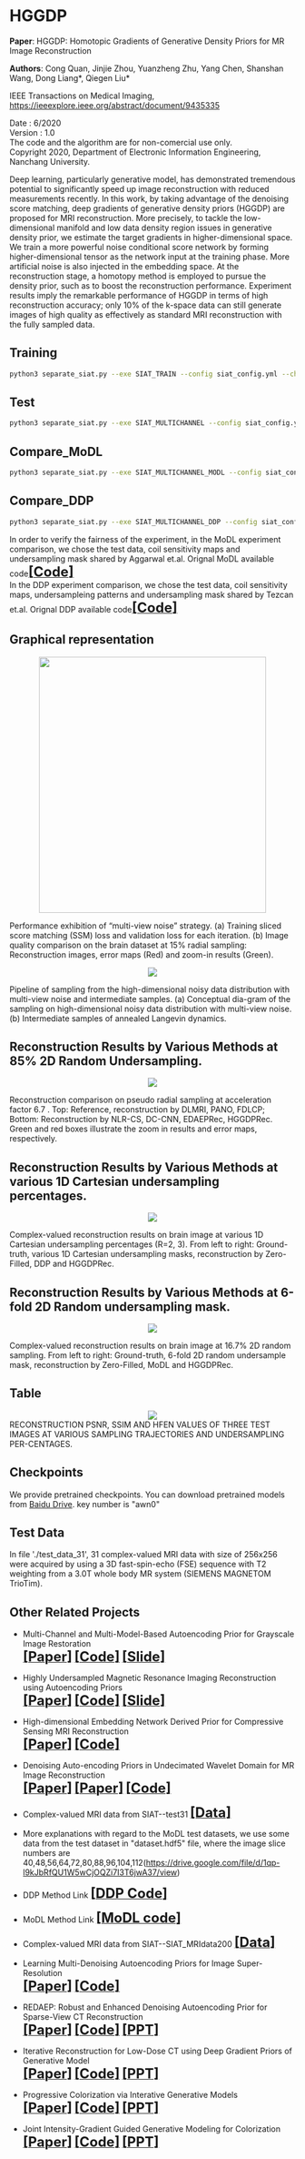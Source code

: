# HGGDP

**Paper**: HGGDP: Homotopic Gradients of Generative Density Priors for MR Image Reconstruction

**Authors**: Cong Quan, Jinjie Zhou, Yuanzheng Zhu, Yang Chen, Shanshan Wang, Dong Liang*, Qiegen Liu*   

IEEE Transactions on Medical Imaging, https://ieeexplore.ieee.org/abstract/document/9435335   

Date : 6/2020  
Version : 1.0  
The code and the algorithm are for non-comercial use only.  
Copyright 2020, Department of Electronic Information Engineering, Nanchang University.  

Deep learning, particularly generative model, has demonstrated tremendous potential to significantly speed up image reconstruction with reduced measurements recently. In this work, by taking advantage of the denoising score matching, deep gradients of generative density priors (HGGDP) are proposed for MRI reconstruction. More precisely, to tackle the low-dimensional manifold and low data density region issues in generative density prior, we estimate the target gradients in higher-dimensional space. We train a more powerful noise conditional score network by forming higher-dimensional tensor as the network input at the training phase. More artificial noise is also injected in the embedding space. At the reconstruction stage, a homotopy method is employed to pursue the density prior, such as to boost the reconstruction performance. Experiment results imply the remarkable performance of HGGDP in terms of high reconstruction accuracy; only 10% of the k-space data can still generate images of high quality as effectively as standard MRI reconstruction with the fully sampled data.

## Training
```bash
python3 separate_siat.py --exe SIAT_TRAIN --config siat_config.yml --checkpoint your save path
```

## Test
```bash
python3 separate_siat.py --exe SIAT_MULTICHANNEL --config siat_config.yml --model hggdp --test
```
## Compare_MoDL
```bash
python3 separate_siat.py --exe SIAT_MULTICHANNEL_MODL --config siat_config.yml --model hggdp --test
```
## Compare_DDP
```bash
python3 separate_siat.py --exe SIAT_MULTICHANNEL_DDP --config siat_config.yml --model hggdp --test
```
In order to verify the fairness of the experiment, in the MoDL experiment comparison, we chose the test data, coil sensitivity maps and undersampling mask shared by Aggarwal et.al. Orignal MoDL available code[<font size=5>**[Code]**</font>](https://github.com/hkaggarwal/modl)  
In the DDP experiment comparison, we chose the test data, coil sensitivity maps, undersampleing patterns and undersampling mask shared by Tezcan et.al. Orignal DDP available code[<font size=5>**[Code]**</font>](https://github.com/kctezcan/ddp_recon)  

## Graphical representation
 <div align="center"><img src="https://github.com/yqx7150/HGGDP/blob/master/hggdp_rec/sample/fig6.png" width = "400" height = "450">  </div>
 
Performance exhibition of “multi-view noise” strategy. (a) Training sliced score matching (SSM) loss and validation loss for each iteration. (b) Image quality comparison on the brain dataset at 15% radial sampling: Reconstruction images, error maps (Red) and zoom-in results (Green).

 <div align="center"><img src="https://github.com/yqx7150/HGGDP/blob/master/hggdp_rec/sample/fig7.png"> </div>

Pipeline of sampling from the high-dimensional noisy data distribution with multi-view noise and intermediate samples. (a) Conceptual dia-gram of the sampling on high-dimensional noisy data distribution with multi-view noise. (b) Intermediate samples of annealed Langevin dynamics.


## Reconstruction Results by Various Methods at 85% 2D Random Undersampling.
<div align="center"><img src="https://github.com/yqx7150/HGGDP/blob/master/hggdp_rec/sample/fig11.png"> </div>

Reconstruction comparison on pseudo radial sampling at acceleration factor 6.7 . Top: Reference, reconstruction by DLMRI, PANO, FDLCP; Bottom: Reconstruction by NLR-CS, DC-CNN, EDAEPRec, HGGDPRec. Green and red boxes illustrate the zoom in results and error maps, respectively.

## Reconstruction Results by Various Methods at various 1D Cartesian undersampling percentages.
<div align="center"><img src="https://github.com/yqx7150/HGGDP/blob/master/hggdp_rec/sample/compare_DDP.PNG"> </div>

Complex-valued reconstruction results on brain image at various 1D Cartesian undersampling percentages (R=2, 3). From left to right: Ground-truth, various 1D Cartesian undersampling masks, reconstruction by Zero-Filled, DDP and HGGDPRec.

## Reconstruction Results by Various Methods at 6-fold 2D Random undersampling mask.
<div align="center"><img src="https://github.com/yqx7150/HGGDP/blob/master/hggdp_rec/sample/Compare_MoDL.png"> </div>

Complex-valued reconstruction results on brain image at 16.7% 2D random sampling. From left to right: Ground-truth, 6-fold 2D random undersample mask, reconstruction by Zero-Filled, MoDL and HGGDPRec.

## Table
<div align="center"><img src="https://github.com/yqx7150/HGGDP/blob/master/hggdp_rec/sample/table1.png"> </div>
RECONSTRUCTION PSNR, SSIM AND HFEN VALUES OF THREE TEST IMAGES AT VARIOUS SAMPLING TRAJECTORIES AND UNDERSAMPLING PER-CENTAGES. 

## Checkpoints
We provide pretrained checkpoints. You can download pretrained models from [Baidu Drive](https://pan.baidu.com/s/1QIjU8kRUQ3i2pT6PvROlKQ). 
key number is "awn0" 

## Test Data
In file './test_data_31', 31 complex-valued MRI data with size of 256x256 were acquired by using a 3D fast-spin-echo (FSE) sequence with T2 weighting from a 3.0T whole body MR system (SIEMENS MAGNETOM TrioTim).

## Other Related Projects
  * Multi-Channel and Multi-Model-Based Autoencoding Prior for Grayscale Image Restoration  
[<font size=5>**[Paper]**</font>](https://ieeexplore.ieee.org/stamp/stamp.jsp?tp=&arnumber=8782831)  [<font size=5>**[Code]**</font>](https://github.com/yqx7150/MEDAEP)   [<font size=5>**[Slide]**</font>](https://github.com/yqx7150/EDAEPRec/tree/master/Slide)

  * Highly Undersampled Magnetic Resonance Imaging Reconstruction using Autoencoding Priors  
[<font size=5>**[Paper]**</font>](https://cardiacmr.hms.harvard.edu/files/cardiacmr/files/liu2019.pdf)  [<font size=5>**[Code]**</font>](https://github.com/yqx7150/EDAEPRec)   [<font size=5>**[Slide]**</font>](https://github.com/yqx7150/EDAEPRec/tree/master/Slide)

  * High-dimensional Embedding Network Derived Prior for Compressive Sensing MRI Reconstruction  
 [<font size=5>**[Paper]**</font>](https://www.sciencedirect.com/science/article/abs/pii/S1361841520300815?via%3Dihub)   [<font size=5>**[Code]**</font>](https://github.com/yqx7150/EDMSPRec)
 
  * Denoising Auto-encoding Priors in Undecimated Wavelet Domain for MR Image Reconstruction  
[<font size=5>**[Paper]**</font>](https://www.sciencedirect.com/science/article/pii/S0925231221000990) [<font size=5>**[Paper]**</font>](https://arxiv.org/ftp/arxiv/papers/1909/1909.01108.pdf)  [<font size=5>**[Code]**</font>](https://github.com/yqx7150/WDAEPRec)

  * Complex-valued MRI data from SIAT--test31 [<font size=5>**[Data]**</font>](https://github.com/yqx7150/EDAEPRec/tree/master/test_data_31)
  * More explanations with regard to the MoDL test datasets, we use some data from the test dataset in "dataset.hdf5" file, where the image slice numbers are 40,48,56,64,72,80,88,96,104,112(https://drive.google.com/file/d/1qp-l9kJbRfQU1W5wCjOQZi7I3T6jwA37/view)
  * DDP Method Link [<font size=5>**[DDP Code]**</font>](https://github.com/kctezcan/ddp_recon)
  * MoDL Method Link [<font size=5>**[MoDL code]**</font>](https://github.com/hkaggarwal/modl)
  * Complex-valued MRI data from SIAT--SIAT_MRIdata200 [<font size=5>**[Data]**</font>](https://github.com/yqx7150/SIAT_MRIdata200)
 
  * Learning Multi-Denoising Autoencoding Priors for Image Super-Resolution  
[<font size=5>**[Paper]**</font>](https://www.sciencedirect.com/science/article/pii/S1047320318302700)   [<font size=5>**[Code]**</font>](https://github.com/yqx7150/MDAEP-SR)

  * REDAEP: Robust and Enhanced Denoising Autoencoding Prior for Sparse-View CT Reconstruction  
[<font size=5>**[Paper]**</font>](https://ieeexplore.ieee.org/document/9076295)   [<font size=5>**[Code]**</font>](https://github.com/yqx7150/REDAEP)   [<font size=5>**[PPT]**</font>](https://github.com/yqx7150/HGGDP/tree/master/Slide)

  * Iterative Reconstruction for Low-Dose CT using Deep Gradient Priors of Generative Model  
[<font size=5>**[Paper]**</font>](https://arxiv.org/abs/2009.12760)   [<font size=5>**[Code]**</font>](https://github.com/yqx7150/EASEL)   [<font size=5>**[PPT]**</font>](https://github.com/yqx7150/HGGDP/tree/master/Slide)

* Progressive Colorization via Interative Generative Models  
[<font size=5>**[Paper]**</font>](https://ieeexplore.ieee.org/document/9258392)   [<font size=5>**[Code]**</font>](https://github.com/yqx7150/iGM)   [<font size=5>**[PPT]**</font>](https://github.com/yqx7150/HGGDP/tree/master/Slide)

* Joint Intensity-Gradient Guided Generative Modeling for Colorization
[<font size=5>**[Paper]**</font>](https://arxiv.org/abs/2012.14130)   [<font size=5>**[Code]**</font>](https://github.com/yqx7150/JGM)   [<font size=5>**[PPT]**</font>](https://github.com/yqx7150/HGGDP/tree/master/Slide)
